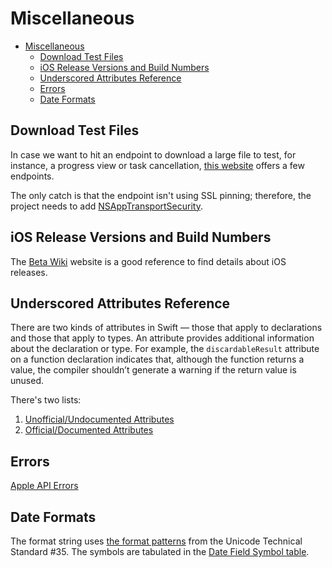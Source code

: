 # Miscellaneous

- [Miscellaneous](#miscellaneous)
  - [Download Test Files](#download-test-files)
  - [iOS Release Versions and Build Numbers](#ios-release-versions-and-build-numbers)
  - [Underscored Attributes Reference](#underscored-attributes-reference)
  - [Errors](#errors)
  - [Date Formats](#date-formats)

## Download Test Files

In case we want to hit an endpoint to download a large file to test, for instance, a progress view or task cancellation, [this website](http://xcal1.vodafone.co.uk) offers a few endpoints.

The only catch is that the endpoint isn't using SSL pinning; therefore, the project needs to add [NSAppTransportSecurity](https://developer.apple.com/documentation/bundleresources/information_property_list/nsapptransportsecurity/).

## iOS Release Versions and Build Numbers

The [Beta Wiki](https://betawiki.net/wiki/Main_Page) website is a good reference to find details about iOS releases.

## Underscored Attributes Reference

There are two kinds of attributes in Swift — those that apply to declarations and those that apply to types. An attribute provides additional information about the declaration or type. For example, the `discardableResult` attribute on a function declaration indicates that, although the function returns a value, the compiler shouldn’t generate a warning if the return value is unused.

There's two lists:

1. [Unofficial/Undocumented Attributes](https://github.com/swiftlang/swift/blob/main/docs/ReferenceGuides/UnderscoredAttributes.md)
2. [Official/Documented Attributes](https://docs.swift.org/swift-book/documentation/the-swift-programming-language/attributes/)

## Errors

[Apple API Errors](https://www.osstatus.com)

## Date Formats

The format string uses [the format patterns](http://unicode.org/reports/tr35/tr35-dates.html#Date_Format_Patterns) from the Unicode Technical Standard #35. The symbols are tabulated in the [Date Field Symbol table](http://unicode.org/reports/tr35/tr35-dates.html#Date_Field_Symbol_Table).